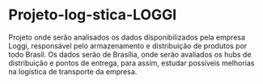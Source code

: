 # Projeto-log-stica-LOGGI
Projeto onde serão analisados os dados disponibilizados pela empresa Loggi, responsável pelo armazenamento e distribuição de produtos por todo Brasil. Os dados serão de Brasília, onde serão avaliados os hubs de distribuição e pontos de entrega, para assim, estudar possíveis melhorias na logística de transporte da empresa.
